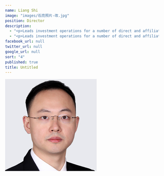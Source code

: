 ```yaml
---
name: Liang Shi
image: "images/石亮照片-改.jpg"
position: Director
description: 
  - "<p>Leads investment operations for a number of direct and affiliate investments throughout China.  Tom previously was a Senior Manager of Shanghai Pharmaceuticals Holding Co. Ltd where he was responsible for direct investments and M&A.</p>\n<p>He received a BA in International Finance and Trade from the University of Portsmouth and an MSc in Finance from the University of Bristol (UK).</p>"
  - "<p>Leads investment operations for a number of direct and affiliate investments throughout China.  Tom previously was a Senior Manager of Shanghai Pharmaceuticals Holding Co. Ltd where he was responsible for direct investments and M&A.</p><p>He received a BA in International Finance and Trade from the University of Portsmouth and an MSc in Finance from the University of Bristol (UK).</p>"
facebook_url: null
twitter_url: null
google_url: null
sort: "4"
published: true
title: Untitled
---
```




![石亮照片-改.jpg](/images/石亮照片-改.jpg)
##

